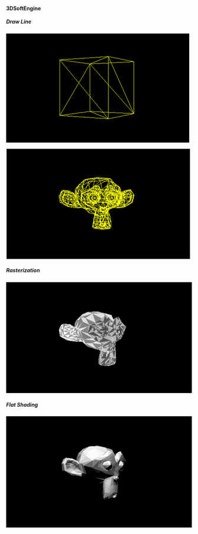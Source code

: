 #### 3DSoftEngine 

##### Draw Line

![](./resource/example_01.png)



![](./resource/example_02.png)

##### Rasterization

![](./resource/example_03.png)

##### Flat Shading

![](./resource/example_04.png)


